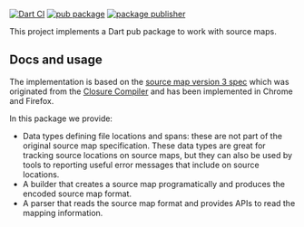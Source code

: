 [![Dart CI](https://github.com/dart-lang/source_maps/actions/workflows/test-package.yml/badge.svg)](https://github.com/dart-lang/source_maps/actions/workflows/test-package.yml)
[![pub package](https://img.shields.io/pub/v/source_maps.svg)](https://pub.dev/packages/source_maps)
[![package publisher](https://img.shields.io/pub/publisher/source_maps.svg)](https://pub.dev/packages/source_maps/publisher)

This project implements a Dart pub package to work with source maps.

## Docs and usage

The implementation is based on the [source map version 3 spec][spec] which was
originated from the [Closure Compiler][closure] and has been implemented in
Chrome and Firefox.

In this package we provide:

  * Data types defining file locations and spans: these are not part of the
    original source map specification. These data types are great for tracking
    source locations on source maps, but they can also be used by tools to
    reporting useful error messages that include on source locations.
  * A builder that creates a source map programatically and produces the encoded
    source map format.
  * A parser that reads the source map format and provides APIs to read the
    mapping information.

[closure]: https://github.com/google/closure-compiler/wiki/Source-Maps
[spec]: https://docs.google.com/a/google.com/document/d/1U1RGAehQwRypUTovF1KRlpiOFze0b-_2gc6fAH0KY0k/edit
